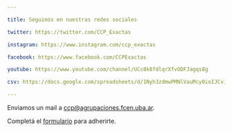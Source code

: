 ```yaml
---

title: Seguinos en nuestras redes sociales

twitter: https://twitter.com/CCP_Exactas

instagram: https://www.instagram.com/ccp_exactas

facebook: https://www.facebook.com/CCPExactas

youtube: https://www.youtube.com/channel/UCc8k8fdlqrXfvODFJagqs8g

csv: https://docs.google.com/spreadsheets/d/1Nyh3zdmwPMNlVauMcy0ioIJCv10tK4VhAqbcNvcE-uo/gviz/tq?tqx=out:csv&sheet=Datos_Actualizados

---
```


Enviamos un mail a ccp@agrupaciones.fcen.uba.ar.

Completá el [formulario] para adherirte.

[formulario]: https://t.co/bTkSf21d7C?amp=1

